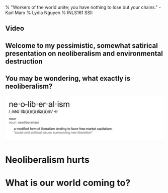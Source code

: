 % "Workers of the world unite; you have nothing to lose but your chains." -Karl Marx
% Lydia Nguyen
% INLS161 SSII
<section data-background-video="astronaut.mp4" data-background-video-loop>
	<h2>Video</h2>
</section>

## Welcome to my pessimistic, somewhat satirical presentation on neoliberalism and environmental destruction

## You may be wondering, what exactly is neoliberalism?
![neoliberalism](images/neoliberal.png)

# Neoliberalism hurts

# What is our world coming to?

